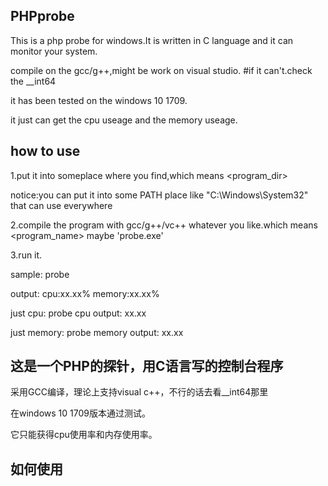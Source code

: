 ## PHPprobe
This is a php probe for windows.It is written in C language and it can monitor your system.

compile on the gcc/g++,might be work on visual studio.
#if it can't.check the __int64

it has been tested on the windows 10 1709.

it just can get the cpu useage and the memory useage.

## how to use

1.put it into someplace where you find,which means
<program_dir>

notice:you can put it into some PATH place like "C:\Windows\System32\" that can use everywhere

2.compile the program with gcc/g++/vc++ whatever you like.which means
<program_name> maybe 'probe.exe'

3.run it.

sample:
probe

output:
cpu:xx.xx%
memory:xx.xx%

just cpu:
probe cpu
output:
xx.xx

just memory:
probe memory
output:
xx.xx

## 这是一个PHP的探针，用C语言写的控制台程序

采用GCC编译，理论上支持visual c++，不行的话去看__int64那里

在windows 10 1709版本通过测试。

它只能获得cpu使用率和内存使用率。

## 如何使用
